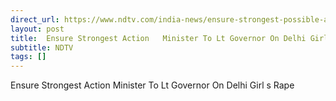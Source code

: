 ```yaml
---
direct_url: https://www.ndtv.com/india-news/ensure-strongest-possible-action-minister-to-lt-governor-on-4-year-old-delhi-girls-rape-5303651
layout: post
title:  Ensure Strongest Action   Minister To Lt Governor On Delhi Girl s Rape
subtitle: NDTV
tags: []
---
```


 Ensure Strongest Action   Minister To Lt Governor On Delhi Girl s Rape
